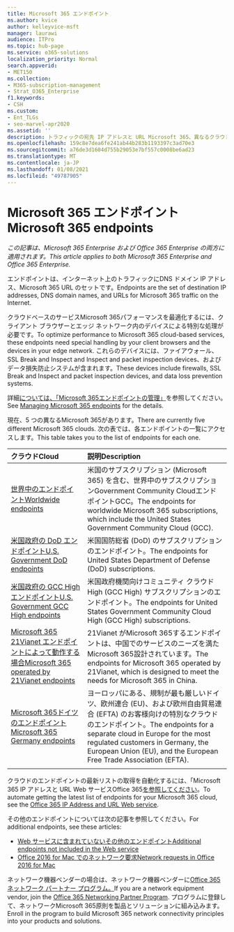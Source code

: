 ```yaml
---
title: Microsoft 365 エンドポイント
ms.author: kvice
author: kelleyvice-msft
manager: laurawi
audience: ITPro
ms.topic: hub-page
ms.service: o365-solutions
localization_priority: Normal
search.appverid:
- MET150
ms.collection:
- M365-subscription-management
- Strat_O365_Enterprise
f1.keywords:
- CSH
ms.custom:
- Ent_TLGs
- seo-marvel-apr2020
ms.assetid: ''
description: トラフィックの宛先 IP アドレスと URL Microsoft 365、異なるクラウドのインターネット エンドポイントに関する記事のMicrosoft 365してください。
ms.openlocfilehash: 159c8e7dea6fe241ab44b283b1193397c3ad70e3
ms.sourcegitcommit: a76de3d1604d755b29053e7bf557c0008be6ad23
ms.translationtype: MT
ms.contentlocale: ja-JP
ms.lasthandoff: 01/08/2021
ms.locfileid: "49787905"
---
```

# <a name="microsoft-365-endpoints"></a><span data-ttu-id="4d2fb-103">Microsoft 365 エンドポイント</span><span class="sxs-lookup"><span data-stu-id="4d2fb-103">Microsoft 365 endpoints</span></span>

<span data-ttu-id="4d2fb-104">*この記事は、Microsoft 365 Enterprise および Office 365 Enterprise の両方に適用されます。*</span><span class="sxs-lookup"><span data-stu-id="4d2fb-104">*This article applies to both Microsoft 365 Enterprise and Office 365 Enterprise.*</span></span>

<span data-ttu-id="4d2fb-105">エンドポイントは、インターネット上のトラフィックにDNS ドメイン IP アドレス、Microsoft 365 URL のセットです。</span><span class="sxs-lookup"><span data-stu-id="4d2fb-105">Endpoints are the set of destination IP addresses, DNS domain names, and URLs for Microsoft 365 traffic on the Internet.</span></span> 

<span data-ttu-id="4d2fb-106">クラウドベースのサービスMicrosoft 365パフォーマンスを最適化するには、クライアント ブラウザーとエッジ ネットワーク内のデバイスによる特別な処理が必要です。</span><span class="sxs-lookup"><span data-stu-id="4d2fb-106">To optimize performance to Microsoft 365 cloud-based services, these endpoints need special handling by your client browsers and the devices in your edge network.</span></span> <span data-ttu-id="4d2fb-107">これらのデバイスには、ファイアウォール、SSL Break and Inspect and Inspect and packet inspection devices、およびデータ損失防止システムが含まれます。</span><span class="sxs-lookup"><span data-stu-id="4d2fb-107">These devices include firewalls, SSL Break and Inspect and packet inspection devices, and data loss prevention systems.</span></span>

<span data-ttu-id="4d2fb-108">詳細[については、「Microsoft 365エンドポイントの管理」](managing-office-365-endpoints.md)を参照してください。</span><span class="sxs-lookup"><span data-stu-id="4d2fb-108">See [Managing Microsoft 365 endpoints](managing-office-365-endpoints.md) for the details.</span></span>

<span data-ttu-id="4d2fb-109">現在、5 つの異なるMicrosoft 365があります。</span><span class="sxs-lookup"><span data-stu-id="4d2fb-109">There are currently five different Microsoft 365 clouds.</span></span> <span data-ttu-id="4d2fb-110">次の表では、各エンドポイントの一覧にアクセスします。</span><span class="sxs-lookup"><span data-stu-id="4d2fb-110">This table takes you to the list of endpoints for each one.</span></span>

| <span data-ttu-id="4d2fb-111">クラウド</span><span class="sxs-lookup"><span data-stu-id="4d2fb-111">Cloud</span></span> | <span data-ttu-id="4d2fb-112">説明</span><span class="sxs-lookup"><span data-stu-id="4d2fb-112">Description</span></span> |
|:-------|:-----|
| [<span data-ttu-id="4d2fb-113">世界中のエンドポイント</span><span class="sxs-lookup"><span data-stu-id="4d2fb-113">Worldwide endpoints</span></span>](urls-and-ip-address-ranges.md) | <span data-ttu-id="4d2fb-114">米国のサブスクリプション (Microsoft 365) を含む、世界中のサブスクリプションGovernment Community CloudエンドポイントGCC。</span><span class="sxs-lookup"><span data-stu-id="4d2fb-114">The endpoints for worldwide Microsoft 365 subscriptions, which include the United States Government Community Cloud (GCC).</span></span> |
| [<span data-ttu-id="4d2fb-115">米国政府の DoD エンドポイント</span><span class="sxs-lookup"><span data-stu-id="4d2fb-115">U.S. Government DoD endpoints</span></span>](microsoft-365-u-s-government-dod-endpoints.md) | <span data-ttu-id="4d2fb-116">米国国防総省 (DoD) のサブスクリプションのエンドポイント。</span><span class="sxs-lookup"><span data-stu-id="4d2fb-116">The endpoints for United States Department of Defense (DoD) subscriptions.</span></span> |
| [<span data-ttu-id="4d2fb-117">米国政府の GCC High エンドポイント</span><span class="sxs-lookup"><span data-stu-id="4d2fb-117">U.S. Government GCC High endpoints</span></span>](microsoft-365-u-s-government-gcc-high-endpoints.md) | <span data-ttu-id="4d2fb-118">米国政府機関向けコミュニティ クラウド High (GCC High) サブスクリプションのエンドポイント。</span><span class="sxs-lookup"><span data-stu-id="4d2fb-118">The endpoints for United States Government Community Cloud High (GCC High) subscriptions.</span></span> |
| [<span data-ttu-id="4d2fb-119">Microsoft 365 21Vianet エンドポイントによって動作する場合</span><span class="sxs-lookup"><span data-stu-id="4d2fb-119">Microsoft 365 operated by 21Vianet endpoints</span></span>](urls-and-ip-address-ranges-21vianet.md) | <span data-ttu-id="4d2fb-120">21Vianet がMicrosoft 365するエンドポイントは、中国でのサービスのニーズを満たMicrosoft 365設計されています。</span><span class="sxs-lookup"><span data-stu-id="4d2fb-120">The endpoints for Microsoft 365 operated by 21Vianet, which is designed to meet the needs for Microsoft 365 in China.</span></span> |
| [<span data-ttu-id="4d2fb-121">Microsoft 365ドイツのエンドポイント</span><span class="sxs-lookup"><span data-stu-id="4d2fb-121">Microsoft 365 Germany endpoints</span></span>](microsoft-365-germany-endpoints.md) | <span data-ttu-id="4d2fb-122">ヨーロッパにある、規制が最も厳しいドイツ、欧州連合 (EU)、および欧州自由貿易連合 (EFTA) のお客様向けの特別なクラウドのエンドポイント。</span><span class="sxs-lookup"><span data-stu-id="4d2fb-122">The endpoints for a separate cloud in Europe for the most regulated customers in Germany, the European Union (EU), and the European Free Trade Association (EFTA).</span></span> |
|||

<span data-ttu-id="4d2fb-123">クラウドのエンドポイントの最新リストの取得を自動化するには、「Microsoft 365 IP アドレスと URL Web サービスOffice 365[を参照してください](microsoft-365-ip-web-service.md)。</span><span class="sxs-lookup"><span data-stu-id="4d2fb-123">To automate getting the latest list of endpoints for your Microsoft 365 cloud, see the [Office 365 IP Address and URL Web service](microsoft-365-ip-web-service.md).</span></span>

<span data-ttu-id="4d2fb-124">その他のエンドポイントについては次の記事を参照してください。</span><span class="sxs-lookup"><span data-stu-id="4d2fb-124">For additional endpoints, see these articles:</span></span>

- [<span data-ttu-id="4d2fb-125">Web サービスに含まれていないその他のエンドポイント</span><span class="sxs-lookup"><span data-stu-id="4d2fb-125">Additional endpoints not included in the Web service</span></span>](additional-office365-ip-addresses-and-urls.md)
- [<span data-ttu-id="4d2fb-126">Office 2016 for Mac でのネットワーク要求</span><span class="sxs-lookup"><span data-stu-id="4d2fb-126">Network requests in Office 2016 for Mac</span></span>](network-requests-in-office-2016-for-mac.md)

<span data-ttu-id="4d2fb-127">ネットワーク機器ベンダーの場合は、ネットワーク機器ベンダーに[Office 365 ネットワーク パートナー プログラム。](microsoft-365-networking-partner-program.md)</span><span class="sxs-lookup"><span data-stu-id="4d2fb-127">If you are a network equipment vendor, join the [Office 365 Networking Partner Program](microsoft-365-networking-partner-program.md).</span></span> <span data-ttu-id="4d2fb-128">プログラムに登録して、ネットワークMicrosoft 365原則を製品とソリューションに組み込みます。</span><span class="sxs-lookup"><span data-stu-id="4d2fb-128">Enroll in the program to build Microsoft 365 network connectivity principles into your products and solutions.</span></span> 
